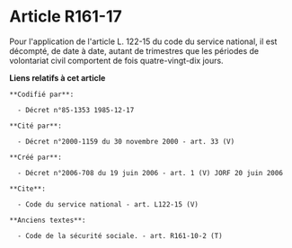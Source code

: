 # Article R161-17

Pour l'application de l'article L. 122-15 du code du service national, il est décompté, de date à date, autant de trimestres
que les périodes de volontariat civil comportent de fois quatre-vingt-dix jours.

**Liens relatifs à cet article**

	**Codifié par**:

	  - Décret n°85-1353 1985-12-17

	**Cité par**:

	  - Décret n°2000-1159 du 30 novembre 2000 - art. 33 (V)

	**Créé par**:

	  - Décret n°2006-708 du 19 juin 2006 - art. 1 (V) JORF 20 juin 2006

	**Cite**:

	  - Code du service national - art. L122-15 (V)

	**Anciens textes**:

	  - Code de la sécurité sociale. - art. R161-10-2 (T)
